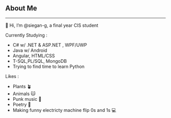 ## About Me
<hr/>
👋 Hi, I’m @siegan-g, a final year CIS student

Currently Studying : 
  - C# w/ .NET & ASP.NET , WPF/UWP 
  - Java w/ Android  
  - Angular, HTML/CSS
  - T-SQL,PL/SQL, MongoDB
  - Trying to find time to learn Python 
  
 Likes :
 - Plants 🪴
 - Animals 🐱
 - Punk music 🎸
 - Poetry 📖
 - Making funny electricty machine flip 0s and 1s 💻 


